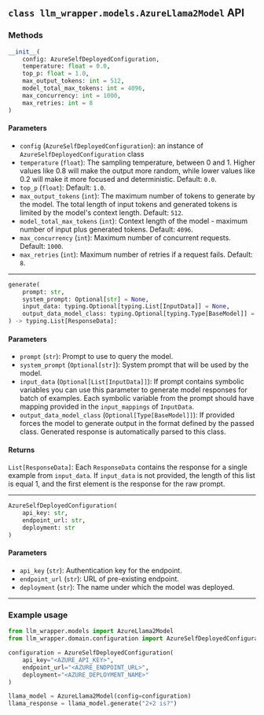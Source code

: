 ## `class llm_wrapper.models.AzureLlama2Model` API
### Methods
```python
__init__(
    config: AzureSelfDeployedConfiguration,
    temperature: float = 0.0,
    top_p: float = 1.0,
    max_output_tokens: int = 512,
    model_total_max_tokens: int = 4096,
    max_concurrency: int = 1000,
    max_retries: int = 8
)
```
#### Parameters
- `config` (`AzureSelfDeployedConfiguration`): an instance of `AzureSelfDeployedConfiguration` class
- `temperature` (`float`): The sampling temperature, between 0 and 1. Higher values like 0.8 will make the output more
   random, while lower values like 0.2 will make it more focused and deterministic. Default: `0.0`.
- `top_p` (`float`): Default: `1.0`.
- `max_output_tokens` (`int`): The maximum number of tokens to generate by the model. The total length of input tokens 
   and generated tokens is limited by the model's context length. Default: `512`.
- `model_total_max_tokens` (`int`): Context length of the model - maximum number of input plus generated tokens.
   Default: `4096`.
- `max_concurrency` (`int`): Maximum number of concurrent requests. Default: `1000`.
- `max_retries` (`int`): Maximum number of retries if a request fails. Default: `8`.

---

```python
generate(
    prompt: str,
    system_prompt: Optional[str] = None,
    input_data: typing.Optional[typing.List[InputData]] = None,
    output_data_model_class: typing.Optional[typing.Type[BaseModel]] = None
) -> typing.List[ResponseData]:
```
#### Parameters
- `prompt` (`str`): Prompt to use to query the model.
- `system_prompt` (`Optional[str]`): System prompt that will be used by the model.
- `input_data` (`Optional[List[InputData]]`): If prompt contains symbolic variables you can use this parameter to
   generate model responses for batch of examples. Each symbolic variable from the prompt should have mapping provided
   in the `input_mappings` of `InputData`.
- `output_data_model_class` (`Optional[Type[BaseModel]]`): If provided forces the model to generate output in the
  format defined by the passed class. Generated response is automatically parsed to this class.

#### Returns
`List[ResponseData]`: Each `ResponseData` contains the response for a single example from `input_data`. If `input_data`
is not provided, the length of this list is equal 1, and the first element is the response for the raw prompt. 

---

```python
AzureSelfDeployedConfiguration(
    api_key: str,
    endpoint_url: str,
    deployment: str
)
```
#### Parameters
- `api_key` (`str`): Authentication key for the endpoint.
- `endpoint_url` (`str`): URL of pre-existing endpoint.
- `deployment` (`str`): The name under which the model was deployed.

---

### Example usage
```python
from llm_wrapper.models import AzureLlama2Model 
from llm_wrapper.domain.configuration import AzureSelfDeployedConfiguration

configuration = AzureSelfDeployedConfiguration(
    api_key="<AZURE_API_KEY>",
    endpoint_url="<AZURE_ENDPOINT_URL>",
    deployment="<AZURE_DEPLOYMENT_NAME>"
)

llama_model = AzureLlama2Model(config=configuration)
llama_response = llama_model.generate("2+2 is?")
```